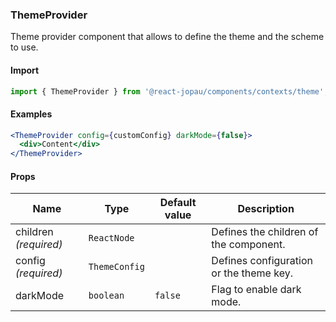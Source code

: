 ### ThemeProvider

Theme provider component that allows to define the theme and the scheme to use.

#### Import

```jsx
import { ThemeProvider } from '@react-jopau/components/contexts/theme';
```

#### Examples

```jsx
<ThemeProvider config={customConfig} darkMode={false}>
  <div>Content</div>
</ThemeProvider>
```

#### Props

| Name                  | Type          | Default value | Description                             |
| --------------------- | ------------- | ------------- | --------------------------------------- |
| children _(required)_ | `ReactNode`   |               | Defines the children of the component.  |
| config _(required)_   | `ThemeConfig` |               | Defines configuration or the theme key. |
| darkMode              | `boolean`     | `false`       | Flag to enable dark mode.               |
